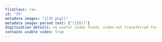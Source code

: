 ```yaml
---
fileClass: raw
id: "35"
metadata images: "[[35.png]]"
metadata images parsed text: ["[[35]]"]
digitization details: no useful video found, video not transferred for parsing
contains usable video: true
---
```


